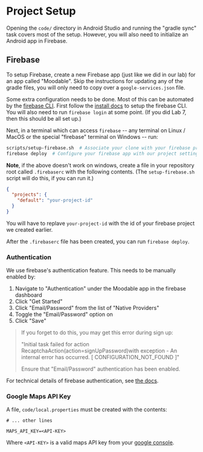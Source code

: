 # Project Setup

Opening the `code/` directory in Android Studio and running the "gradle sync"
task covers most of the setup. However, you will also need to initialize an
Android app in Firebase.

## Firebase

To setup Firebase, create a new Firebase app (just like we did in our lab) for
an app called "Moodable". Skip the instructions for updating any of the gradle
files, you will only need to copy over a `google-services.json` file.

Some extra configuration needs to be done. Most of this can be automated by the
[firebase CLI](https://firebase.google.com/docs/cli). First follow the [install
docs](https://firebase.google.com/docs/cli) to setup the firebase CLI. You will
also need to run `firebase login` at some point. (If you did Lab 7, then this
should be all set up.)

Next, in a terminal which can access `firebase` -- any terminal on Linux / MacOS
or the special "firebase" terminal on Windows -- run:

```sh
scripts/setup-firebase.sh  # Associate your clone with your firebase project
firebase deploy  # Configure your firebase app with our project settings
```

**Note**, if the above doesn't work on windows, create a file in your
repository root called `.firebaserc` with the following contents. (The
`setup-firebase.sh` script will do this, if you can run it.)

```json
{
  "projects": {
    "default": "your-project-id"
  }
}
```

You will have to replave `your-project-id` with the id of your firebase
project we created earlier.

After the `.firebaserc` file has been created, you can run `firebase deploy`.

### Authentication

We use firebase's authentication feature. This needs to be manually enabled by:

 1. Navigate to "Authentication" under the Moodable app in the firebase dashboard
 2. Click "Get Started"
 3. Click "Email/Password" from the list of "Native Providers"
 4. Toggle the "Email/Password" option on
 5. Click "Save"

> If you forget to do this, you may get this error during sign up:
>
>   "Initial task failed for action RecaptchaAction(action=signUpPassword)with
>   exception - An internal error has occurred. [ CONFIGURATION_NOT_FOUND ]"
>
> Ensure that "Email/Password" authentication has been enabled.

For technical details of firebase authentication, see [the
docs](https://firebase.google.com/docs/auth/android/start).

### Google Maps API Key

A file, `code/local.properties` must be created with the contents:

```
# ... other lines

MAPS_API_KEY=<API-KEY>
```

Where `<API-KEY>` is a valid maps API key from your [google
console](https://developers.google.com/maps/documentation/javascript/get-api-key#create-api-keys).
